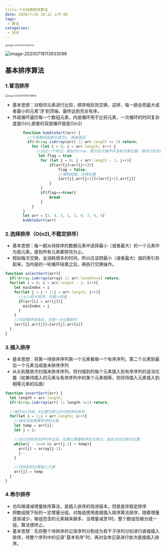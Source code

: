 ```yaml
---
title:十大经典排序算法
date: 2020/7/16 10:12 上午:00
tags:
 - 算法
categories: 
 - 技术
---
```

<img src="https://tva1.sinaimg.cn/large/007S8ZIlgy1ggsnu8cdbzj31720qa4d4.jpg" alt="image-20200716113826758" style="zoom:47%;" />

![image-20200716113933096](https://tva1.sinaimg.cn/large/007S8ZIlgy1ggsnvbn00cj316w0hu474.jpg)

## 基本排序算法

### 1.冒泡排序

<img src="https://tva1.sinaimg.cn/large/007S8ZIlgy1ggsmnzotr8j30lk0psn4c.jpg" alt="image-20200716105749608" style="zoom:50%;" />

+ 基本思想：对相邻元素进行比较，顺序相反则交换，这样，每一趟会把最大或者最小的元素'浮'到顶端，最终达到完全有序。
+ 外层循环遍历每一个数组元素，内层循环用于比较元素，一次循环的时间复杂度是O(n),嵌套的双层循环就是O(n2)
```js
        function bubbleSort(arr) {
          //不是数组或者长度为1，直接返回
          if(!Array.isArray(arr) || arr.length <= 1) return;
            for (let i = 0; i < arr.length; i++) {
              //设定一个标记，假如为true，表示此次循环并没有交换位置，排序已经完成了，那么直接跳出外循环，排序结束。
               let flag = true
                for (let j = 0; j < arr.length - 1; j++){
                    if(arr[j]>arr[j+1]){
                        flag = false;
                        //解构赋值，交换位置
                        [arr[j],arr[j+1]]=[arr[j+1],arr[j]]
                    }
                }
                if(flag===true){
                    break
                }
            }
        }
        let arr = [3, 4, 5, 1, 2, 9, 7, 8, 6]
        bubbleSort(arr)
```



### 2.选择排序（O(n2),不稳定排序）

+ 基本思想：每一趟从待排序的数据元素中选择最小（或者最大）的一个元素作为首元素，直到所有元素都排完为止。
+ 假如每次交换，会消耗很多的时间，所以应该把最小（或者最大）值的索引存起来，当内层的一轮循环结束之后，再执行交换操作。

```js
function selectSort(arr){
  if(!Array.isArray(array) || arr.length<=1) return;
  for(let i = 0; i < arr.length - 1; i++){
    let minIndex = i
    for(let j = i + 1;j < arr.length; j++){
      //从小到大排序，存最小的值
      if(arr[i] > arr[j]){
        minIndex = j
      }
    }
    //内层循环结束后，交换一次位置即可
    [arr[i],arr[j]]=[arr[j],arr[i]]
  }
}
```

### 3.插入排序
+ 基本思想：将第一待排序序列第一个元素看做一个有序序列，第二个元素到最后一个元素当成是未排序序列
+ 从头到尾依次扫描未排序序列，将扫描到的每个元素插入到有序序列的适当位置（如果待插入的元素与有序序列中的某个元素相等，则将待插入元素插入到相等元素的后面）

```js
function insertSort(arr) {
  let length = arr.length;
  if(!Array.isArray(arr) || length <=1) return;
  
  //循环从1开始，0位置为默认的已排序的序列
  for(let i = 1;i < arr.length; i++){
    //保存当前需要排序的元素
    let temp = arr[i];
    let j = i;
    
    //在已经排序的序列中比较，如果比需要排序的元素大，就依次往后移动位置
    while(j - 1>=0 && arr[j-1] > temp){
      arr[j] = array[j-1];
      j--
    }
    
    //将找到的位置插入元素
    arr[j] = temp
  }
}
```

### 4.希尔排序

+ 也叫做递减增量排序算法，是插入排序的改进版本，但是是非稳定排序
+ 把数组按下标的一定增量分组，对每组使用直接插入排序算法排序，随着增量逐渐减少，每组包含的元素越来越多，当增量减至1时，整个数组恰被分成一组，算法便终止。
+ 基本思想：先将整个待排序的记录序列分割成为若干子序列分别进行直接插入排序，待整个序列中的记录"基本有序"时，再对全体记录进行依次直接插入排序。
